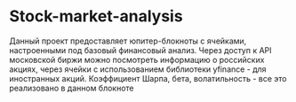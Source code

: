 # Stock-market-analysis
Данный проект предоставляет юпитер-блокноты с ячейками, настроенными под базовый финансовый анализ. Через доступ к API московской биржи можно посмотреть информацию о российских акциях, через ячейки с использованием библиотеки yfinance - для иностранных акций. Коэффициент Шарпа, бета, волатильность - все это реализовано в данном блокноте
